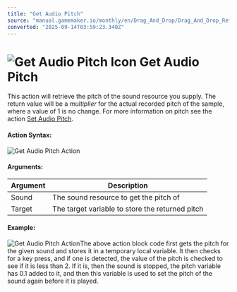 ```yaml
---
title: "Get Audio Pitch"
source: "manual.gamemaker.io/monthly/en/Drag_And_Drop/Drag_And_Drop_Reference/Audio/Get_Audio_Pitch.htm"
converted: "2025-09-14T03:59:23.340Z"
---
```


# ![Get Audio Pitch Icon](../../../assets/Images/Scripting_Reference/Drag_And_Drop/Reference/Audio/i_Audio_Get_Audio_Pitch.png) Get Audio Pitch

This action will retrieve the pitch of the sound resource you supply. The return value will be a _multiplier_ for the actual recorded pitch of the sample, where a value of 1 is no change. For more information on pitch see the action [Set Audio Pitch](Set_Audio_Pitch.md).

#### Action Syntax:

![Get Audio Pitch Action](../../../assets/Images/Scripting_Reference/Drag_And_Drop/Reference/Audio/a_Audio_Get_Audio_Pitch.png)

#### Arguments:

| Argument | Description |
| --- | --- |
| Sound | The sound resource to get the pitch of |
| Target | The target variable to store the returned pitch |

#### Example:

![Get Audio Pitch Action](../../../assets/Images/Scripting_Reference/Drag_And_Drop/Reference/Audio/e_Audio_Get_Audio_Pitch.png)The above action block code first gets the pitch for the given sound and stores it in a temporary local variable. It then checks for a key press, and if one is detected, the value of the pitch is checked to see if it is less than 2. If it is, then the sound is stopped, the pitch variable has 0.1 added to it, and then this variable is used to set the pitch of the sound again before it is played.